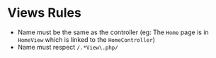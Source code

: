 # Views Rules

- Name must be the same as the controller (eg: The `Home` page is in `HomeView` which is linked to the `HomeController`)
- Name must respect `/.*View\.php/`
